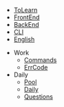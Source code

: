* [ToLearn](toLearn.md)
* [FrontEnd](/FrontEnd/)
* [BackEnd](/BackEnd/)
* [CLI](/CLI/)
* [English](/English/english.md)
- Work
    * [Commands](/Work/commands.md)
    * [ErrCode](/Work/errCode.md)
- Daily
    * [Pool](/daily/pool.md)
    * [Daily](/daily/daily.md)
    * [Questions](/daily/questions.md)